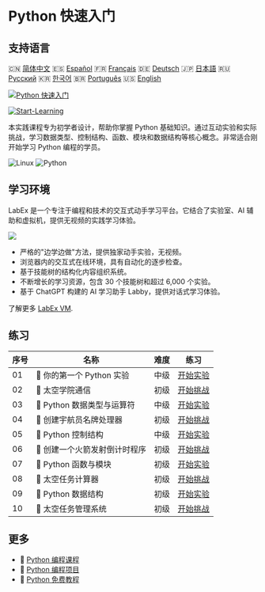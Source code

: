 # Python 快速入门

## 支持语言

🇨🇳 [简体中文](README_zh.md) 🇪🇸 [Español](README_es.md) 🇫🇷 [Français](README_fr.md) 🇩🇪 [Deutsch](README_de.md) 🇯🇵 [日本語](README_ja.md) 🇷🇺 [Русский](README_ru.md) 🇰🇷 [한국어](README_ko.md) 🇧🇷 [Português](README_pt.md) 🇺🇸 [English](README.md) 

[![Python 快速入门](https://cover-creator.labex.io/quick-start-with-python.png?lang=zh)](https://labex.io/zh/courses/quick-start-with-python)

[![Start-Learning](https://img.shields.io/badge/Start-Learning-whitesmoke?style=for-the-badge)](https://labex.io/zh/courses/quick-start-with-python)

本实践课程专为初学者设计，帮助你掌握 Python 基础知识。通过互动实验和实际挑战，学习数据类型、控制结构、函数、模块和数据结构等核心概念。非常适合刚开始学习 Python 编程的学员。

![Linux](https://img.shields.io/badge/Linux-whitesmoke?style=for-the-badge&logo=linux)
![Python](https://img.shields.io/badge/Python-whitesmoke?style=for-the-badge&logo=python)


## 学习环境

LabEx 是一个专注于编程和技术的交互式动手学习平台。它结合了实验室、AI 辅助和虚拟机，提供无视频的实践学习体验。

![](https://tutorial-screenshot.getvm.io/images/vm-1725247253.png)

- 严格的"边学边做"方法，提供独家动手实验，无视频。
- 浏览器内的交互式在线环境，具有自动化的逐步检查。
- 基于技能树的结构化内容组织系统。
- 不断增长的学习资源，包含 30 个技能树和超过 6,000 个实验。
- 基于 ChatGPT 构建的 AI 学习助手 Labby，提供对话式学习体验。

了解更多 [LabEx VM](https://support.labex.io/using-labex/virtual-machine).

## 练习

|   序号 | 名称                          | 难度   | 练习                                                                                                                      |
|--------|-------------------------------|--------|---------------------------------------------------------------------------------------------------------------------------|
|     01 | 📖 你的第一个 Python 实验     | 中级   | <a target='_blank' href='https://labex.io/zh/tutorials/python-your-first-python-lab-270256'>开始实验</a>                  |
|     02 | 🎯 太空学院通信               | 初级   | <a target='_blank' href='https://labex.io/zh/tutorials/python-space-academy-communication-393069'>开始挑战</a>            |
|     03 | 📖 Python 数据类型与运算符    | 中级   | <a target='_blank' href='https://labex.io/zh/tutorials/python-python-data-types-and-operators-393077'>开始实验</a>        |
|     04 | 🎯 创建宇航员名牌处理器       | 初级   | <a target='_blank' href='https://labex.io/zh/tutorials/python-create-an-astronaut-name-tag-processor-393083'>开始挑战</a> |
|     05 | 📖 Python 控制结构            | 中级   | <a target='_blank' href='https://labex.io/zh/tutorials/python-python-control-structures-393123'>开始实验</a>              |
|     06 | 🎯 创建一个火箭发射倒计时程序 | 初级   | <a target='_blank' href='https://labex.io/zh/tutorials/python-create-a-rocket-launch-countdown-393128'>开始挑战</a>       |
|     07 | 📖 Python 函数与模块          | 初级   | <a target='_blank' href='https://labex.io/zh/tutorials/python-python-functions-and-modules-393141'>开始实验</a>           |
|     08 | 🎯 太空任务计算器             | 初级   | <a target='_blank' href='https://labex.io/zh/tutorials/python-space-mission-calculator-393156'>开始挑战</a>               |
|     09 | 📖 Python 数据结构            | 初级   | <a target='_blank' href='https://labex.io/zh/tutorials/python-python-data-structures-393168'>开始实验</a>                 |
|     10 | 🎯 太空任务管理系统           | 初级   | <a target='_blank' href='https://labex.io/zh/tutorials/python-space-mission-management-system-393176'>开始挑战</a>        |

## 更多

- 🔗 [Python 编程课程](https://github.com/labex-labs/awesome-programming-courses)
- 🔗 [Python 编程项目](https://github.com/labex-labs/awesome-programming-projects)
- 🔗 [Python 免费教程](https://github.com/labex-labs/python-free-tutorials)

